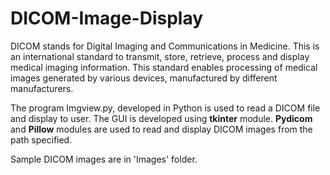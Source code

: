 # DICOM-Image-Display

DICOM stands for Digital Imaging and Communications in Medicine. This is an international standard to transmit, store, retrieve, process and display medical imaging information. This standard enables processing of medical images generated by various devices, manufactured by different manufacturers.

The program Imgview.py, developed in Python is used to read a DICOM file and display to user. The GUI is developed using <b>tkinter</b> module. <b>Pydicom</b> and <b>Pillow</b> modules are used to read and display DICOM images from the path specified.  

Sample DICOM images are in 'Images' folder.
